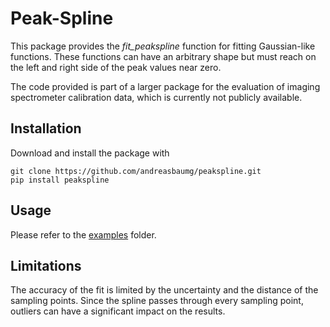 # Peak-Spline

This package provides the _fit_peakspline_ function for fitting Gaussian-like
functions. These functions can have an arbitrary shape but must reach on the
left and right side of the peak values near zero.

The code provided is part of a larger package for the evaluation of
imaging spectrometer calibration data, which is currently not publicly
available.


## Installation

Download and install the package with

    git clone https://github.com/andreasbaumg/peakspline.git
    pip install peakspline


## Usage

Please refer to the [examples](./examples) folder.


## Limitations

The accuracy of the fit is limited by the uncertainty and the distance
of the sampling points. Since the spline passes through every sampling point,
outliers can have a significant impact on the results.


